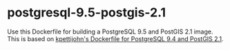 # postgresql-9.5-postgis-2.1
Use this Dockerfile for building a PostgreSQL 9.5 and PostGIS 2.1 image.  
This is based on [kpettijohn's Dockerfile for PostgreSQL 9.4 and PostGIS 2.1](https://github.com/kpettijohn/postgis/blob/master/9.4/Dockerfile).

